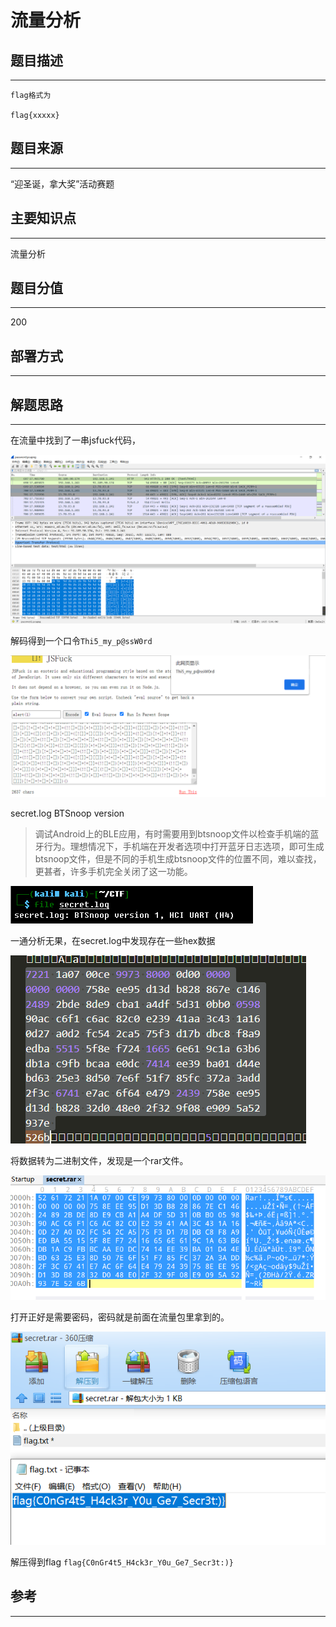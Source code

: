 # 流量分析

## 题目描述
---
```
flag格式为

flag{xxxxx}
```

## 题目来源
---
“迎圣诞，拿大奖”活动赛题

## 主要知识点
---
流量分析 

## 题目分值
---
200

## 部署方式
---


## 解题思路
---

在流量中找到了一串jsfuck代码，

![](images/ctf-2021-06-07-22-23-48.png)

解码得到一个口令`Thi5_my_p@ssW0rd`

![](images/ctf-2021-06-07-22-22-08.png)

secret.log BTSnoop version

>调试Android上的BLE应用，有时需要用到btsnoop文件以检查手机端的蓝牙行为。理想情况下，手机端在开发者选项中打开蓝牙日志选项，即可生成btsnoop文件，但是不同的手机生成btsnoop文件的位置不同，难以查找，更甚者，许多手机完全关闭了这一功能。

![](images/ctf-2021-06-07-22-24-37.png)

一通分析无果，在secret.log中发现存在一些hex数据

![](images/ctf-2021-06-07-22-35-31.png)

将数据转为二进制文件，发现是一个rar文件。

![](images/ctf-2021-06-07-22-35-15.png)

打开正好是需要密码，密码就是前面在流量包里拿到的。

![](images/ctf-2021-06-07-22-37-40.png)

解压得到flag `flag{C0nGr4t5_H4ck3r_Y0u_Ge7_Secr3t:)}`

## 参考
---
